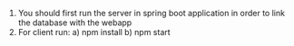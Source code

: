 1. You should first run the server in spring boot application in order to link the database with the webapp
2. For client run:
  a) npm install
  b) npm start
